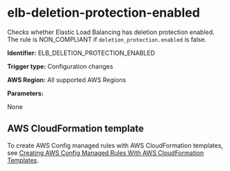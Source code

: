# elb\-deletion\-protection\-enabled<a name="elb-deletion-protection-enabled"></a>

Checks whether Elastic Load Balancing has deletion protection enabled\. The rule is NON\_COMPLIANT if `deletion_protection.enabled` is false\.

**Identifier:** ELB\_DELETION\_PROTECTION\_ENABLED

**Trigger type:** Configuration changes

**AWS Region:** All supported AWS Regions

**Parameters:**

 None  

## AWS CloudFormation template<a name="w24aac11c29c17d167c15"></a>

To create AWS Config managed rules with AWS CloudFormation templates, see [Creating AWS Config Managed Rules With AWS CloudFormation Templates](aws-config-managed-rules-cloudformation-templates.md)\.